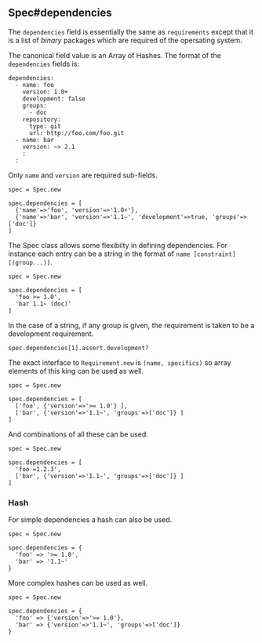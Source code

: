 ## Spec#dependencies

The `dependencies` field is essentially the same as `requirements` except that
it is a list of *binary* packages which are required of the opersating system.

The canonical field value is an Array of Hashes. The format of the
`dependencies` fields is:

    dependencies:
      - name: foo
        version: 1.0+
        development: false
        groups:
          - doc
        repository:
          type: git
          url: http://foo.com/foo.git
      - name: bar
        version: ~> 2.1
        :
      :

Only `name` and `version` are required sub-fields.

    spec = Spec.new

    spec.dependencies = [
      {'name'=>'foo', 'version'=>'1.0+'},
      {'name'=>'bar', 'version'=>'1.1~', 'development'=>true, 'groups'=>['doc']}
    ]

The Spec class allows some flexibilty in defining dependencies. For instance each
entry can be a string in the format of `name [constraint] [(group...)]`.

    spec = Spec.new

    spec.dependencies = [
      'foo >= 1.0',
      'bar 1.1~ (doc)'
    ]

In the case of a string, if any group is given, the requirement is taken to
be a development requirement.

    spec.dependencies[1].assert.development?

The exact interface to `Requirement.new` is `(name, specifics)` so
array elements of this king can be used as well.

    spec = Spec.new

    spec.dependencies = [
      ['foo', {'version'=>'>= 1.0'} ],
      ['bar', {'version'=>'1.1~', 'groups'=>['doc']} ]
    ]

And combinations of all these can be used.

    spec = Spec.new

    spec.dependencies = [
      'foo =1.2.3',
      ['bar', {'version'=>'1.1~', 'groups'=>['doc']} ]
    ]

### Hash

For simple dependencies a hash can also be used.

    spec = Spec.new

    spec.dependencies = {
      'foo' => '>= 1.0',
      'bar' => '1.1~'
    }

More complex hashes can be used as well.

    spec = Spec.new

    spec.dependencies = {
      'foo' => {'version'=>'>= 1.0'},
      'bar' => {'version'=>'1.1~', 'groups'=>['doc']}
    }

